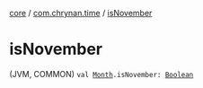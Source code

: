 [core](../index.md) / [com.chrynan.time](index.md) / [isNovember](./is-november.md)

# isNovember

(JVM, COMMON) `val `[`Month`](-month/index.md)`.isNovember: `[`Boolean`](https://kotlinlang.org/api/latest/jvm/stdlib/kotlin/-boolean/index.html)